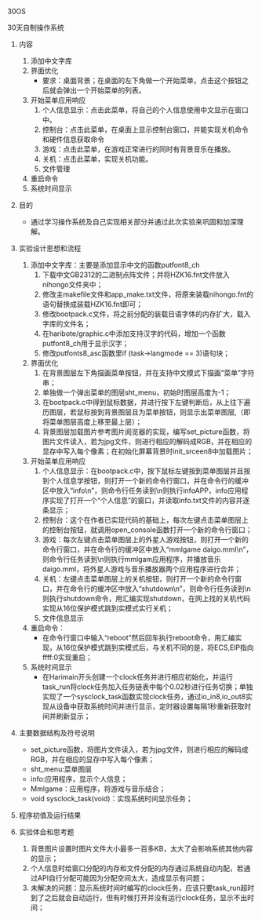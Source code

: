 30OS

30天自制操作系统

1. 内容
   1. 添加中文字库
   2. 界面优化
      - 要求：桌面背景；在桌面的左下角做一个开始菜单，点击这个按钮之后就会弹出一个开始菜单的列表。
   3. 开始菜单应用响应
      1. 个人信息显示：点击此菜单，将自己的个人信息使用中文显示在窗口中。
      2. 控制台：点击此菜单，在桌面上显示控制台窗口，并能实现关机命令和硬件信息获取命令
      3. 游戏：点击此菜单，在游戏正常进行的同时有背景音乐在播放。
      4. 关机：点击此菜单，实现关机功能。
      5. 文件管理
   4. 重启命令
   5. 系统时间显示

2. 目的
   - 通过学习操作系统及自己实现相关部分并通过此次实验来巩固和加深理解。

3. 实验设计思想和流程
   1. 添加中文字库：主要是添加显示中文的函数putfont8_ch
      1. 下载中文GB2312的二进制点阵文件；并将HZK16.fnt文件放入nihongo文件夹中；
      2. 修改主makefile文件和app_make.txt文件，将原来装载nihongo.fnt的语句替换成装载HZK16.fnt即可；
      3. 修改bootpack.c文件，将之前分配的装载日语字体的内存扩大，载入字库的文件名；
      4. 在haribote/graphic.c中添加支持汉字的代码，增加一个函数putfont8_ch用于显示汉字；
      5. 修改putfonts8_asc函数里if (task->langmode == 3)语句块；
   2. 界面优化
      1. 在背景图层左下角描画菜单按钮，并在支持中文模式下描画“菜单”字符串；
      2. 单独做一个弹出菜单的图层sht_menu，初始时图层高度为-1；
      3. 在bootpack.c中得到鼠标数据，并进行按下左键判断后，从上往下遍历图层，若鼠标按到背景图层且为菜单按钮，则显示出菜单图层,（即将菜单图层高度上移至最上层）；
      4. 背景图层加载图片参考图片阅览器的实现，编写set_picture函数，将图片文件读入，若为jpg文件，则进行相应的解码成RGB，并在相应的显存中写入每个像素；在初始化屏幕背景时init_srceen8中加载图片；
   3. 开始菜单应用响应
      1. 个人信息显示：在bootpack.c中，按下鼠标左键按到菜单图层并且按到个人信息学按钮，则打开一个新的命令行窗口，并在命令行的缓冲区中放入“info\n”，则命令行任务读到\n则执行infoAPP，info应用程序实现了打开一个“个人信息”的窗口，并读取info.txt文件的内容并逐条显示；
      2. 控制台：这个在作者已实现代码的基础上，每次左键点击菜单图层上的控制台按钮，就调用open_console函数打开一个新的命令行窗口；
      3. 游戏：每次左键点击菜单图层上的外星人游戏按钮，则打开一个新的命令行窗口，并在命令行的缓冲区中放入“mmlgame daigo.mml\n”，则命令行任务读到\n则执行mmlgam应用程序，并播放音乐daigo.mml，将外星人游戏与音乐播放器两个应用程序进行合并；
      4. 关机：左键点击菜单图层上的关机按钮，则打开一个新的命令行窗口，并在命令行的缓冲区中放入“shutdown\n”，则命令行任务读到\n则执行shutdown命令，用汇编实现shutdown，在网上找的关机代码实现从16位保护模式跳到实模式实行关机；
      5. 文件信息显示
   4. 重启命令：
      - 在命令行窗口中输入“reboot”然后回车执行reboot命令，用汇编实现，从16位保护模式跳到实模式后，与关机不同的是，将ECS,EIP指向ffff:0实现重启；
   5. 系统时间显示
      - 在Harimain开头创建一个clock任务并进行相应初始化，并运行task_run将clock任务加入任务链表中每个0.02秒进行任务切换；单独实现了一个sysclock_task函数实现clock任务，通过io_in8,io_out8实现从设备中获取系统时间并进行显示，定时器设置每隔1秒重新获取时间并刷新显示；

4. 主要数据结构及符号说明
   - set_picture函数，将图片文件读入，若为jpg文件，则进行相应的解码成RGB，并在相应的显存中写入每个像素；
   - sht_menu:菜单图层
   - info:应用程序，显示个人信息；
   - Mmlgame：应用程序，将游戏与音乐结合；
   - void sysclock_task(void)：实现系统时间显示任务；

5. 程序初值及运行结果



6. 实验体会和思考题
   1. 背景图片设置时图片文件大小最多一百多KB，太大了会影响系统其他内容的显示；
   2. 个人信息时给窗口分配的内存和文件分配的内存通过系统自动内配，若通过API自行分配可能因为分配空间太大，造成显示有问题；
   3. 未解决的问题：显示系统时间时编写的clock任务，应该只要task_run超时到了之后就会自动运行，但有时候打开并没有运行clock任务，显示不出时间；
